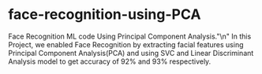 # face-recognition-using-PCA
Face Recognition ML code Using Principal Component Analysis."\n"
In this Project, we enabled Face Recognition by extracting facial features using Principal Component Analysis(PCA) 
and using SVC and Linear Discriminant Analysis model to get accuracy of 92% and 93% respectively.
